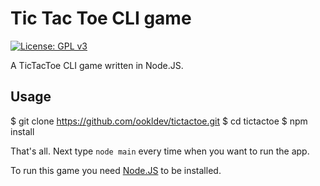 # Tic Tac Toe CLI game
[![License: GPL v3](https://img.shields.io/badge/License-GPLv3-blue.svg)](https://www.gnu.org/licenses/gpl-3.0)

A TicTacToe CLI game written in Node.JS.


## Usage
 $ git clone https://github.com/ookldev/tictactoe.git
 $ cd tictactoe
 $ npm install

That's all.
Next type `node main` every time when you want to run the app.
 

To run this game you need [Node.JS](https://nodejs.org/en/) to be installed.
